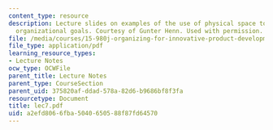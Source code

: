 ```yaml
---
content_type: resource
description: Lecture slides on examples of the use of physical space to accomplish
  organizational goals. Courtesy of Gunter Henn. Used with permission.
file: /media/courses/15-980j-organizing-for-innovative-product-development-spring-2007/a2efd8066fba5040650588f87fd64570_lec7.pdf
file_type: application/pdf
learning_resource_types:
- Lecture Notes
ocw_type: OCWFile
parent_title: Lecture Notes
parent_type: CourseSection
parent_uid: 375820af-ddad-578a-82d6-b9686bf8f3fa
resourcetype: Document
title: lec7.pdf
uid: a2efd806-6fba-5040-6505-88f87fd64570
---
```

